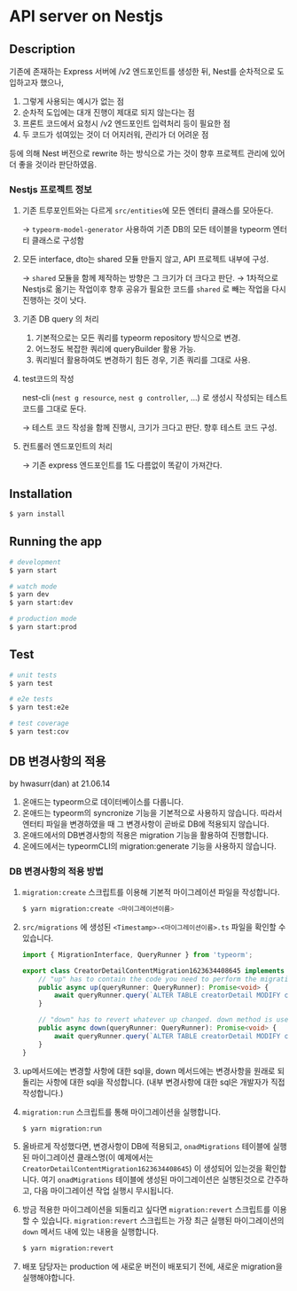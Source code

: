 # API server on Nestjs

## Description

기존에 존재하는 Express 서버에 /v2 엔드포인트를 생성한 뒤, Nest를 순차적으로 도입하고자 했으나,

1. 그렇게 사용되는 예시가 없는 점
2. 순차적 도입에는 대개 진행이 제대로 되지 않는다는 점
3. 프론트 코드에서 요청시 /v2 엔드포인트 입력처리 등이 필요한 점
4. 두 코드가 섞여있는 것이 더 어지러워, 관리가 더 어려운 점

등에 의해 Nest 버전으로 rewrite 하는 방식으로 가는 것이 향후 프로젝트 관리에 있어 더 좋을 것이라 판단하였음.

### Nestjs 프로젝트 정보

1. 기존 트루포인트와는 다르게 `src/entities`에 모든 엔터티 클래스를 모아둔다.

    → `typeorm-model-generator` 사용하여 기존 DB의 모든 테이블을 typeorm 엔터티 클래스로 구성함

2. 모든 interface, dto는 shared 모듈 만들지 않고, API 프로젝트 내부에 구성.

    → `shared` 모듈을 함께 제작하는 방향은 그 크기가 더 크다고 판단.
    → 1차적으로 Nestjs로 옮기는 작업이후 향후 공유가 필요한 코드를 `shared` 로 빼는 작업을 다시 진행하는 것이 낫다.

3. 기존 DB query 의 처리
    1. 기본적으로는 모든 쿼리를 typeorm repository 방식으로 변경.
    2. 어느정도 복잡한 쿼리에 queryBuilder 활용 가능.
    3. 쿼리빌더 활용하여도 변경하기 힘든 경우, 기존 쿼리를 그대로 사용.
4. test코드의 작성

    nest-cli (`nest g resource`, `nest g controller`, ...) 로 생성시 작성되는 테스트 코드를 그대로 둔다.

    → 테스트 코드 작성을 함께 진행시, 크기가 크다고 판단. 향후 테스트 코드 구성.

5. 컨트롤러 엔드포인트의 처리

    → 기존 express 엔드포인트를 1도 다름없이 똑같이 가져간다.

## Installation

```bash
$ yarn install
```

## Running the app

```bash
# development
$ yarn start

# watch mode
$ yarn dev
$ yarn start:dev

# production mode
$ yarn start:prod
```

## Test

```bash
# unit tests
$ yarn test

# e2e tests
$ yarn test:e2e

# test coverage
$ yarn test:cov
```

## DB 변경사항의 적용

by hwasurr(dan) at 21.06.14

1. 온애드는 typeorm으로 데이터베이스를 다룹니다.
2. 온애드는 typeorm의 syncronize 기능을 기본적으로 사용하지 않습니다. 따라서 엔터티 파일을 변경하였을 때 그 변경사항이 곧바로 DB에 적용되지 않습니다.
3. 온애드에서의 DB변경사항의 적용은 migration 기능을 활용하여 진행합니다.
4. 온에드에서는 typeormCLI의 migration:generate 기능을 사용하지 않습니다.

### DB 변경사항의 적용 방법

1. `migration:create` 스크립트를 이용해 기본적 마이그레이션 파일을 작성합니다.

    ```bash
    $ yarn migration:create <마이그레이션이름>
    ```

2. `src/migrations` 에 생성된 `<Timestamp>-<마이그레이션이름>.ts` 파일을 확인할 수 있습니다.

    ```ts
    import { MigrationInterface, QueryRunner } from 'typeorm';

    export class CreatorDetailContentMigration1623634408645 implements MigrationInterface {
        // "up" has to contain the code you need to perform the migration
        public async up(queryRunner: QueryRunner): Promise<void> {
            await queryRunner.query(`ALTER TABLE creatorDetail MODIFY content varchar(255)`);
        }

        // "down" has to revert whatever up changed. down method is used to revert the last migration.
        public async down(queryRunner: QueryRunner): Promise<void> {
            await queryRunner.query(`ALTER TABLE creatorDetail MODIFY content varchar(50)`);
        }
    }
    ```

3. up메서드에는 변경할 사항에 대한 sql을, down 메서드에는 변경사항을 원래로 되돌리는 사항에 대한 sql을 작성합니다. (내부 변경사항에 대한 sql은 개발자가 직접 작성합니다.)
4. `migration:run` 스크립트를 통해 마이그레이션을 실행합니다.

    ```bash
    $ yarn migration:run
    ```

5. 올바르게 작성했다면, 변경사항이 DB에 적용되고, `onadMigrations` 테이블에 실행된 마이그레이션 클래스명(이 예제에서는 `CreatorDetailContentMigration1623634408645`) 이 생성되어 있는것을 확인합니다. 여기 `onadMigrations` 테이블에 생성된 마이그레이션은 실행된것으로 간주하고, 다음 마이그레이션 작업 실행시 무시됩니다.
6. 방금 적용한 마이그레이션을 되돌리고 싶다면 `migration:revert` 스크립트를 이용할 수 있습니다. `migration:revert` 스크립트는 가장 최근 실행된 마이그레이션의 `down` 메서드 내에 있는 내용을 실행합니다.

    ```bash
    $ yarn migration:revert
    ```

7. 배포 담당자는 production 에 새로운 버전이 배포되기 전에, 새로운 migration을 실행해야합니다.
